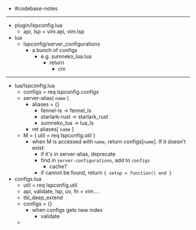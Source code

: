 - #codebase-notes
- ---
- plugin/lspconfig.lua
	- api, lsp = vim.api, vim.lsp
- lua
	- lspconfig/server_configurations
		- a bunch of configs
			- e.g. sumneko_lua.lua
				- return
					- cm
- ---
- lua/lspconfig.lua
	- configs = req lspconfig.configs
	- server-alias( `name` )
		- aliases = {}
			- fennel-ls -> fennel_ls
			- starlark-rust -> starlark_rust
			- sumneko_lua -> lua_ls
		- ret aliases[ `name` ]
	- M = { util = req lspconfig.util }
		- when M is accessed with `name`, return configs[`name`]. If it doesn't exist:
			- if it's in server-alias, deprecate
			- find in `server-configurations`, add to `configs`
				- cache?
			- if cannot be found, return `{ setup = function() end }`
- configs.lua
	- util = req lspconfig.util
	- api, validate, lsp, uv, fn = vim....
	- tbl_deep_extend
	- configs = {}
		- when configs gets new index
			- validate
	-